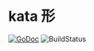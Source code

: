 # kata 形
[![GoDoc](https://godoc.org/github.com/arvenil/kata?status.svg)](https://pkg.go.dev/github.com/arvenil/kata?tab=doc)
![BuildStatus](https://github.com/arvenil/kata/workflows/go/badge.svg)
